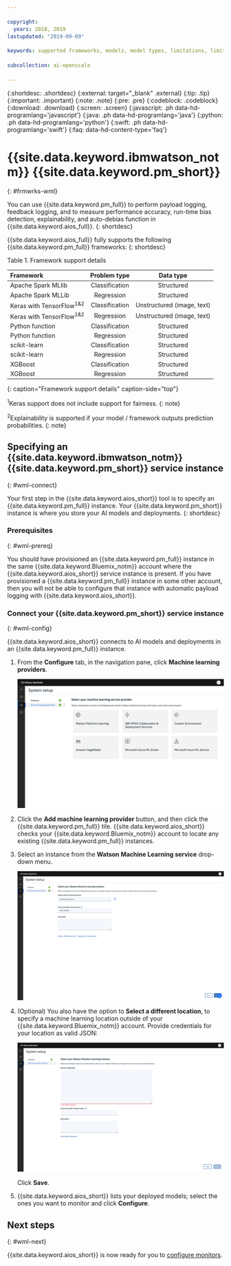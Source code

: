 ```yaml
---

copyright:
  years: 2018, 2019
lastupdated: "2019-09-09"

keywords: supported frameworks, models, model types, limitations, limits

subcollection: ai-openscale

---
```


{:shortdesc: .shortdesc}
{:external: target="_blank" .external}
{:tip: .tip}
{:important: .important}
{:note: .note}
{:pre: .pre}
{:codeblock: .codeblock}
{:download: .download}
{:screen: .screen}
{:javascript: .ph data-hd-programlang='javascript'}
{:java: .ph data-hd-programlang='java'}
{:python: .ph data-hd-programlang='python'}
{:swift: .ph data-hd-programlang='swift'}
{:faq: data-hd-content-type='faq'}

# {{site.data.keyword.ibmwatson_notm}} {{site.data.keyword.pm_short}}
{: #frmwrks-wml}

You can use {{site.data.keyword.pm_full}} to perform payload logging, feedback logging, and to measure performance accuracy, run-time bias detection, explainability, and auto-debias function in {{site.data.keyword.aios_full}}.
{: shortdesc}

{{site.data.keyword.aios_full}} fully supports the following {{site.data.keyword.pm_full}} frameworks: 
{: shortdesc}

Table 1. Framework support details

| Framework | Problem type | Data type |
|:---|:---:|:---:|
| Apache Spark MLlib | Classification | Structured |
| Apache Spark MLLib | Regression | Structured |
| Keras with TensorFlow<sup>1</sup><sup>&</sup><sup>2</sup> | Classification | Unstructured (image, text) |
| Keras with TensorFlow<sup>1</sup><sup>&</sup><sup>2</sup> | Regression | Unstructured (image, text) |
| Python function | Classification | Structured |
| Python function | Regression | Structured |
| scikit-learn | Classification | Structured |
| scikit-learn | Regression | Structured |
| XGBoost | Classification | Structured |
| XGBoost | Regression | Structured |
{: caption="Framework support details" caption-side="top"}

<sup>1</sup>Keras support does not include support for fairness.
{: note}

<sup>2</sup>Explainability is supported if your model / framework outputs prediction probabilities.
{: note}

## Specifying an {{site.data.keyword.ibmwatson_notm}} {{site.data.keyword.pm_short}} service instance
{: #wml-connect}

Your first step in the {{site.data.keyword.aios_short}} tool is to specify an {{site.data.keyword.pm_full}} instance. Your {{site.data.keyword.pm_short}} instance is where you store your AI models and deployments.
{: shortdesc}

### Prerequisites
{: #wml-prereq}

You should have provisioned an {{site.data.keyword.pm_full}} instance in the same {{site.data.keyword.Bluemix_notm}} account where the {{site.data.keyword.aios_short}} service instance is present. If you have provisioned a {{site.data.keyword.pm_full}} instance in some other account, then you will not be able to configure that instance with automatic payload logging with {{site.data.keyword.aios_short}}.

### Connect your {{site.data.keyword.pm_short}} service instance
{: #wml-config}

{{site.data.keyword.aios_short}} connects to AI models and deployments in an {{site.data.keyword.pm_full}} instance.

1.  From the **Configure** tab, in the navigation pane, click **Machine learning providers**.

    ![the select your machine learning service provider screen is shown with tiles for the supported machine learning engines](images/wos-machine-learning-providers-selection.png)

2.  Click the **Add machine learning provider** button, and then click the {{site.data.keyword.pm_full}} tile. {{site.data.keyword.aios_short}} checks your {{site.data.keyword.Bluemix_notm}} account to locate any existing {{site.data.keyword.pm_full}} instances. 
3. Select an instance from the **Watson Machine Learning service** drop-down menu.

    ![Select {{site.data.keyword.pm_short}} service](images/gs-set-wml.png)

4.  (Optional) You also have the option to **Select a different location**, to specify a machine learning location outside of your {{site.data.keyword.Bluemix_notm}} account. Provide credentials for your location as valid JSON:

    ![Set {{site.data.keyword.pm_short}} instance](images/gs-get-wml.png)

    Click **Save**.

1.  {{site.data.keyword.aios_short}} lists your deployed models; select the ones you want to monitor and click **Configure**.

## Next steps
{: #wml-next}

{{site.data.keyword.aios_short}} is now ready for you to [configure monitors](/docs/services/ai-openscale?topic=ai-openscale-mo-config).
